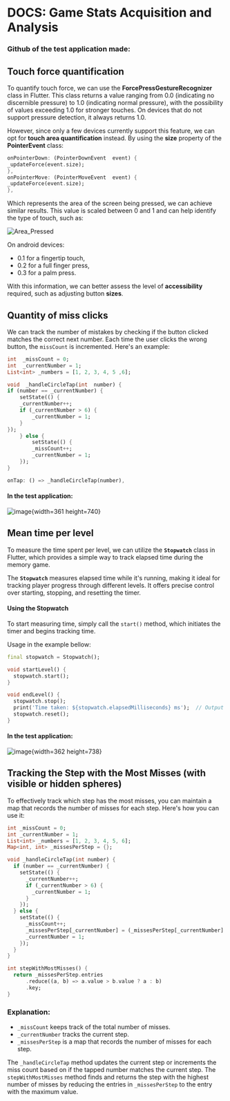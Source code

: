# DOCS: Game Stats Acquisition and Analysis

### Github of the test application made: 



## Touch force quantification


To quantify touch force, we can use the **ForcePressGestureRecognizer** class in Flutter. This class returns a value ranging from 0.0 (indicating no discernible pressure) to 1.0 (indicating normal pressure), with the possibility of values exceeding 1.0 for stronger touches. On devices that do not support pressure detection, it always returns 1.0.

However, since only a few devices currently support this feature, we can opt for **touch area quantification** instead. By using the **size** property of the **PointerEvent** class:

```dart
onPointerDown: (PointerDownEvent  event) {
_updateForce(event.size);
},
onPointerMove: (PointerMoveEvent  event) {
_updateForce(event.size);
},
```

Which represents the area of the screen being pressed, we can achieve similar results. This value is scaled between 0 and 1 and can help identify the type of touch, such as:

![Area_Pressed](/uploads/9c4fed9ac2e36d2c9e1163f6a3dd2069/Area_Pressed.png)

On android devices:
- 0.1 for a fingertip touch,
- 0.2 for a full finger press,
- 0.3 for a palm press.

With this information, we can better assess the level of **accessibility** required, such as adjusting button **sizes**.



## Quantity of miss clicks

We can track the number of mistakes by checking if the button clicked matches the correct next number. Each time the user clicks the wrong button, the `missCount` is incremented. Here's an example:

```dart
int  _missCount = 0;
int  _currentNumber = 1;
List<int> _numbers = [1, 2, 3, 4, 5 ,6];

void  _handleCircleTap(int  number) {
if (number == _currentNumber) {
	setState(() {
	_currentNumber++;
	if (_currentNumber > 6) {
		_currentNumber = 1;
	}
});
	} else {
		setState(() {
		_missCount++;
		_currentNumber = 1;
	});
}

onTap: () => _handleCircleTap(number),
```

#### In the test application:

![image](/uploads/20faa2634f7520cb65f70821daabd282/image.png){width=361 height=740}

## Mean time per level 

To measure the time spent per level, we can utilize the **`Stopwatch`** class in Flutter, which provides a simple way to track elapsed time during the memory game.

The **`Stopwatch`** measures elapsed time while it's running, making it ideal for tracking player progress through different levels. It offers precise control over starting, stopping, and resetting the timer.

#### Using the Stopwatch
 To start measuring time, simply call the `start()` method, which initiates the timer and begins tracking time. 

Usage in the example bellow:
```dart
final stopwatch = Stopwatch();

void startLevel() {
  stopwatch.start();
}

void endLevel() {
  stopwatch.stop();
  print('Time taken: ${stopwatch.elapsedMilliseconds} ms');  // Output the elapsed time
  stopwatch.reset();
}
```

#### In the test application:

![image](/uploads/7795840c6ff0252fe08caf987460380c/image.png){width=362 height=738}


## Tracking the Step with the Most Misses (with visible or hidden spheres)

To effectively track which step has the most misses, you can maintain a map that records the number of misses for each step. Here's how you can use it:
```dart
int _missCount = 0;
int _currentNumber = 1;
List<int> _numbers = [1, 2, 3, 4, 5, 6];
Map<int, int> _missesPerStep = {};

void _handleCircleTap(int number) {
  if (number == _currentNumber) {
    setState(() {
      _currentNumber++;
      if (_currentNumber > 6) {
        _currentNumber = 1;
      }
    });
  } else {
    setState(() {
      _missCount++;
      _missesPerStep[_currentNumber] = (_missesPerStep[_currentNumber] ?? 0) + 1;
      _currentNumber = 1;
    });
  }
}

int stepWithMostMisses() {
  return _missesPerStep.entries
      .reduce((a, b) => a.value > b.value ? a : b)
      .key;
}
```

### Explanation:

-   `_missCount` keeps track of the total number of misses.
-   `_currentNumber` tracks the current step.
-   `_missesPerStep` is a map that records the number of misses for each step.

The `_handleCircleTap` method updates the current step or increments the miss count based on if the tapped number matches the current step. The `stepWithMostMisses` method finds and returns the step with the highest number of misses by reducing the entries in `_missesPerStep` to the entry with the maximum value.
